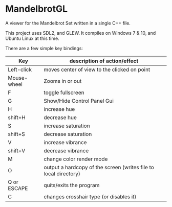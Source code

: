 
# MandelbrotGL

A viewer for the Mandelbrot Set written in a single C++ file.

This project uses SDL2, and GLEW. It compiles on Windows 7 & 10, and Ubuntu Linux at this time.

There are a few simple key bindings:

| Key | description of action/effect |
| --- | --- |
| Left-click  | moves center of view to the clicked on point |
| Mouse-wheel | Zooms in or out |
| F           | toggle fullscreen |
| G           | Show/Hide Control Panel Gui |
| H           | increase hue |
| shift+H     | decrease hue |
| S           | increase saturation |
| shift+S     | decrease saturation |
| V           | increase vibrance |
| shift+V     | decrease vibrance |
| M           | change color render mode |
| O           | output a hardcopy of the screen (writes file to local directory) |
| Q or ESCAPE | quits/exits the program |
| C           | changes crosshair type (or disables it) |
